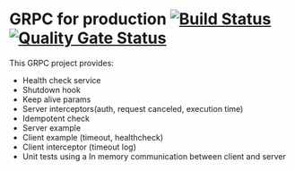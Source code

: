 # GRPC for production [![Build Status](https://travis-ci.org/apssouza22/grpc-server-go.svg?branch=master)](https://travis-ci.org/apssouza22/grpc-server-go) [![Quality Gate Status](https://sonarcloud.io/api/project_badges/measure?project=apssouza22_grpc-server-go&metric=alert_status)](https://sonarcloud.io/dashboard?id=apssouza22_grpc-server-go)
This GRPC project provides:

- Health check service
- Shutdown hook
- Keep alive params
- Server interceptors(auth, request canceled, execution time)
- Idempotent check
- Server example
- Client example (timeout, healthcheck)
- Client interceptor (timeout log)
- Unit tests using a In memory communication between client and server
